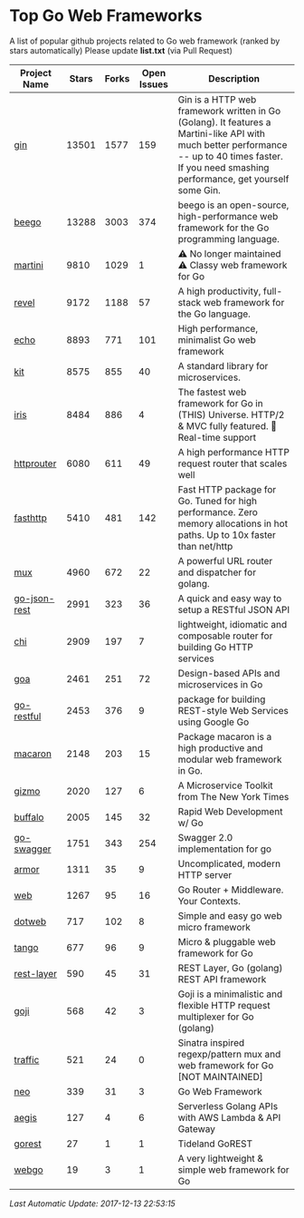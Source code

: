 # Top Go Web Frameworks
A list of popular github projects related to Go web framework (ranked by stars automatically)
Please update **list.txt** (via Pull Request)

| Project Name | Stars | Forks | Open Issues | Description |
| ------------ | ----- | ----- | ----------- | ----------- |
| [gin](https://github.com/gin-gonic/gin) | 13501 | 1577 | 159 | Gin is a HTTP web framework written in Go (Golang). It features a Martini-like API with much better performance -- up to 40 times faster. If you need smashing performance, get yourself some Gin. |
| [beego](https://github.com/astaxie/beego) | 13288 | 3003 | 374 | beego is an open-source, high-performance web framework for the Go programming language. |
| [martini](https://github.com/go-martini/martini) | 9810 | 1029 | 1 | ⚠️ No longer maintained ⚠️  Classy web framework for Go |
| [revel](https://github.com/revel/revel) | 9172 | 1188 | 57 | A high productivity, full-stack web framework for the Go language. |
| [echo](https://github.com/labstack/echo) | 8893 | 771 | 101 | High performance, minimalist Go web framework |
| [kit](https://github.com/go-kit/kit) | 8575 | 855 | 40 | A standard library for microservices. |
| [iris](https://github.com/kataras/iris) | 8484 | 886 | 4 | The fastest web framework for Go in (THIS) Universe. HTTP/2 & MVC fully featured. :gift: Real-time support |
| [httprouter](https://github.com/julienschmidt/httprouter) | 6080 | 611 | 49 | A high performance HTTP request router that scales well |
| [fasthttp](https://github.com/valyala/fasthttp) | 5410 | 481 | 142 | Fast HTTP package for Go. Tuned for high performance. Zero memory allocations in hot paths. Up to 10x faster than net/http |
| [mux](https://github.com/gorilla/mux) | 4960 | 672 | 22 | A powerful URL router and dispatcher for golang. |
| [go-json-rest](https://github.com/ant0ine/go-json-rest) | 2991 | 323 | 36 | A quick and easy way to setup a RESTful JSON API |
| [chi](https://github.com/go-chi/chi) | 2909 | 197 | 7 | lightweight, idiomatic and composable router for building Go HTTP services |
| [goa](https://github.com/goadesign/goa) | 2461 | 251 | 72 | Design-based APIs and microservices in Go |
| [go-restful](https://github.com/emicklei/go-restful) | 2453 | 376 | 9 | package for building REST-style Web Services using Google Go |
| [macaron](https://github.com/go-macaron/macaron) | 2148 | 203 | 15 | Package macaron is a high productive and modular web framework in Go. |
| [gizmo](https://github.com/NYTimes/gizmo) | 2020 | 127 | 6 | A Microservice Toolkit from The New York Times |
| [buffalo](https://github.com/gobuffalo/buffalo) | 2005 | 145 | 32 | Rapid Web Development w/ Go |
| [go-swagger](https://github.com/go-swagger/go-swagger) | 1751 | 343 | 254 | Swagger 2.0 implementation for go |
| [armor](https://github.com/labstack/armor) | 1311 | 35 | 9 | Uncomplicated, modern HTTP server |
| [web](https://github.com/gocraft/web) | 1267 | 95 | 16 | Go Router + Middleware. Your Contexts. |
| [dotweb](https://github.com/devfeel/dotweb) | 717 | 102 | 8 | Simple and easy go web micro framework |
| [tango](https://github.com/lunny/tango) | 677 | 96 | 9 | Micro & pluggable web framework for Go |
| [rest-layer](https://github.com/rs/rest-layer) | 590 | 45 | 31 | REST Layer, Go (golang) REST API framework |
| [goji](https://github.com/goji/goji) | 568 | 42 | 3 | Goji is a minimalistic and flexible HTTP request multiplexer for Go (golang) |
| [traffic](https://github.com/pilu/traffic) | 521 | 24 | 0 | Sinatra inspired regexp/pattern mux and web framework for Go [NOT MAINTAINED] |
| [neo](https://github.com/ivpusic/neo) | 339 | 31 | 3 | Go Web Framework |
| [aegis](https://github.com/tmaiaroto/aegis) | 127 | 4 | 6 | Serverless Golang APIs with AWS Lambda & API Gateway |
| [gorest](https://github.com/tideland/gorest) | 27 | 1 | 1 | Tideland GoREST |
| [webgo](https://github.com/bnkamalesh/webgo) | 19 | 3 | 1 | A very lightweight & simple web framework for Go |

*Last Automatic Update: 2017-12-13 22:53:15*